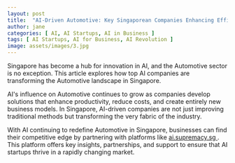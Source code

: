 ```yaml
---
layout: post
title:  "AI-Driven Automotive: Key Singaporean Companies Enhancing Efficiency"
author: jane
categories: [ AI, AI Startups, AI in Business ]
tags: [ AI Startups, AI for Business, AI Revolution ]
image: assets/images/3.jpg
---
```


Singapore has become a hub for innovation in AI, and the Automotive sector is no exception. This article explores how top AI companies are transforming the Automotive landscape in Singapore.

AI's influence on Automotive continues to grow as companies develop solutions that enhance productivity, reduce costs, and create entirely new business models. In Singapore, AI-driven companies are not just improving traditional methods but transforming the very fabric of the industry.

With AI continuing to redefine Automotive in Singapore, businesses can find their competitive edge by partnering with platforms like <a href="https://ai.supremacy.sg" target="_blank"> ai.supremacy.sg </a>. This platform offers key insights, partnerships, and support to ensure that AI startups thrive in a rapidly changing market.
